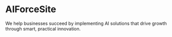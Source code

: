 # AIForceSite
We help businesses succeed by implementing AI solutions that drive growth through smart, practical innovation.
